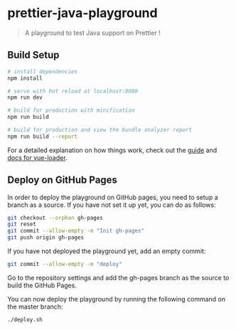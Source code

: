 # prettier-java-playground

> A playground to test Java support on Prettier !

## Build Setup

``` bash
# install dependencies
npm install

# serve with hot reload at localhost:8080
npm run dev

# build for production with minification
npm run build

# build for production and view the bundle analyzer report
npm run build --report
```

For a detailed explanation on how things work, check out the [guide](http://vuejs-templates.github.io/webpack/) and [docs for vue-loader](http://vuejs.github.io/vue-loader).

## Deploy on GitHub Pages

In order to deploy the playground on GitHub pages, you need to setup a branch as a source.
If you have not set it up yet, you can do as follows:
```bash
git checkout --orphan gh-pages
git reset
git commit --allow-empty -m "Init gh-pages"
git push origin gh-pages
```

If you have not deployed the playground yet, add an empty commit:
```bash
git commit --allow-empty -m "deploy"
```

Go to the repository settings and add the gh-pages branch as the source to build the GitHub Pages.

You can now deploy the playground by running the following command on the master branch:
```bash
./deploy.sh
```

